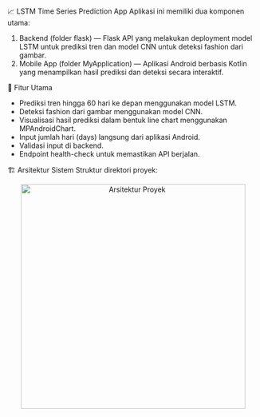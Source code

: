 📈 LSTM Time Series Prediction App
Aplikasi ini memiliki dua komponen utama:
1. Backend (folder flask) — Flask API yang melakukan deployment model LSTM untuk prediksi tren dan model CNN untuk deteksi fashion dari gambar.
2. Mobile App (folder MyApplication) — Aplikasi Android berbasis Kotlin yang menampilkan hasil prediksi dan deteksi secara interaktif.

🚀 Fitur Utama
- Prediksi tren hingga 60 hari ke depan menggunakan model LSTM.
- Deteksi fashion dari gambar menggunakan model CNN.
- Visualisasi hasil prediksi dalam bentuk line chart menggunakan MPAndroidChart.
- Input jumlah hari (days) langsung dari aplikasi Android.
- Validasi input di backend.
- Endpoint health-check untuk memastikan API berjalan.

🏗️ Arsitektur Sistem
Struktur direktori proyek:
<p align="center">
<img width="450" alt="Arsitektur Proyek" src="https://github.com/user-attachments/assets/59940850-9fae-43f6-be99-69099c1532b7" />
</p>
